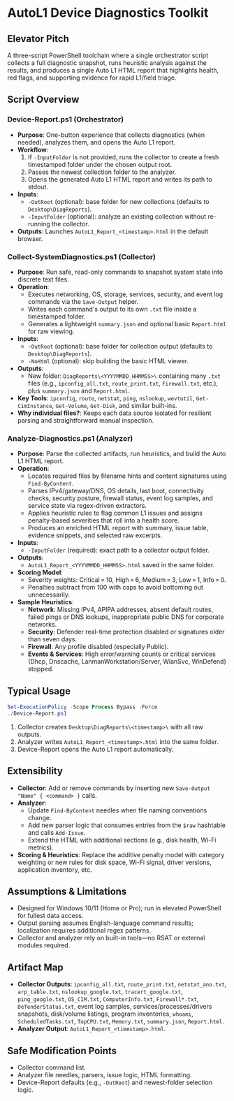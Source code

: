 # AutoL1 Device Diagnostics Toolkit

## Elevator Pitch
A three-script PowerShell toolchain where a single orchestrator script collects a full diagnostic snapshot, runs heuristic analysis against the results, and produces a single Auto L1 HTML report that highlights health, red flags, and supporting evidence for rapid L1/field triage.

## Script Overview

### Device-Report.ps1 (Orchestrator)
- **Purpose**: One-button experience that collects diagnostics (when needed), analyzes them, and opens the Auto L1 report.
- **Workflow**:
  1. If `-InputFolder` is not provided, runs the collector to create a fresh timestamped folder under the chosen output root.
  2. Passes the newest collection folder to the analyzer.
  3. Opens the generated Auto L1 HTML report and writes its path to stdout.
- **Inputs**:
  - `-OutRoot` (optional): base folder for new collections (defaults to `Desktop\DiagReports`).
  - `-InputFolder` (optional): analyze an existing collection without re-running the collector.
- **Outputs**: Launches `AutoL1_Report_<timestamp>.html` in the default browser.

### Collect-SystemDiagnostics.ps1 (Collector)
- **Purpose**: Run safe, read-only commands to snapshot system state into discrete text files.
- **Operation**:
  - Executes networking, OS, storage, services, security, and event log commands via the `Save-Output` helper.
  - Writes each command's output to its own `.txt` file inside a timestamped folder.
  - Generates a lightweight `summary.json` and optional basic `Report.html` for raw viewing.
- **Inputs**:
  - `-OutRoot` (optional): base folder for collection output (defaults to `Desktop\DiagReports`).
  - `-NoHtml` (optional): skip building the basic HTML viewer.
- **Outputs**:
  - New folder: `DiagReports\<YYYYMMDD_HHMMSS>\` containing many `.txt` files (e.g., `ipconfig_all.txt`, `route_print.txt`, `Firewall.txt`, etc.), plus `summary.json` and `Report.html`.
- **Key Tools**: `ipconfig`, `route`, `netstat`, `ping`, `nslookup`, `wevtutil`, `Get-CimInstance`, `Get-Volume`, `Get-Disk`, and similar built-ins.
- **Why individual files?**: Keeps each data source isolated for resilient parsing and straightforward manual inspection.

### Analyze-Diagnostics.ps1 (Analyzer)
- **Purpose**: Parse the collected artifacts, run heuristics, and build the Auto L1 HTML report.
- **Operation**:
  - Locates required files by filename hints and content signatures using `Find-ByContent`.
  - Parses IPv4/gateway/DNS, OS details, last boot, connectivity checks, security posture, firewall status, event log samples, and service state via regex-driven extractors.
  - Applies heuristic rules to flag common L1 issues and assigns penalty-based severities that roll into a health score.
  - Produces an enriched HTML report with summary, issue table, evidence snippets, and selected raw excerpts.
- **Inputs**:
  - `-InputFolder` (required): exact path to a collector output folder.
- **Outputs**:
  - `AutoL1_Report_<YYYYMMDD_HHMMSS>.html` saved in the same folder.
- **Scoring Model**:
  - Severity weights: Critical = 10, High = 6, Medium = 3, Low = 1, Info = 0.
  - Penalties subtract from 100 with caps to avoid bottoming out unnecessarily.
- **Sample Heuristics**:
  - **Network**: Missing IPv4, APIPA addresses, absent default routes, failed pings or DNS lookups, inappropriate public DNS for corporate networks.
  - **Security**: Defender real-time protection disabled or signatures older than seven days.
  - **Firewall**: Any profile disabled (especially Public).
  - **Events & Services**: High error/warning counts or critical services (Dhcp, Dnscache, LanmanWorkstation/Server, WlanSvc, WinDefend) stopped.

## Typical Usage
```powershell
Set-ExecutionPolicy -Scope Process Bypass -Force
./Device-Report.ps1
```
1. Collector creates `Desktop\DiagReports\<timestamp>\` with all raw outputs.
2. Analyzer writes `AutoL1_Report_<timestamp>.html` into the same folder.
3. Device-Report opens the Auto L1 report automatically.

## Extensibility
- **Collector**: Add or remove commands by inserting new `Save-Output "Name" { <command> }` calls.
- **Analyzer**:
  - Update `Find-ByContent` needles when file naming conventions change.
  - Add new parser logic that consumes entries from the `$raw` hashtable and calls `Add-Issue`.
  - Extend the HTML with additional sections (e.g., disk health, Wi-Fi metrics).
- **Scoring & Heuristics**: Replace the additive penalty model with category weighting or new rules for disk space, Wi-Fi signal, driver versions, application inventory, etc.

## Assumptions & Limitations
- Designed for Windows 10/11 (Home or Pro); run in elevated PowerShell for fullest data access.
- Output parsing assumes English-language command results; localization requires additional regex patterns.
- Collector and analyzer rely on built-in tools—no RSAT or external modules required.

## Artifact Map
- **Collector Outputs**: `ipconfig_all.txt`, `route_print.txt`, `netstat_ano.txt`, `arp_table.txt`, `nslookup_google.txt`, `tracert_google.txt`, `ping_google.txt`, `OS_CIM.txt`, `ComputerInfo.txt`, `Firewall*.txt`, `DefenderStatus.txt`, event log samples, services/processes/drivers snapshots, disk/volume listings, program inventories, `whoami`, `ScheduledTasks.txt`, `TopCPU.txt`, `Memory.txt`, `summary.json`, `Report.html`.
- **Analyzer Output**: `AutoL1_Report_<timestamp>.html`.

## Safe Modification Points
- Collector command list.
- Analyzer file needles, parsers, issue logic, HTML formatting.
- Device-Report defaults (e.g., `-OutRoot`) and newest-folder selection logic.
